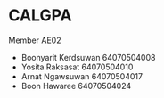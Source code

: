 # CALGPA 
Member AE02
* Boonyarit Kerdsuwan 64070504008
* Yosita Raksasat     64070504010
* Arnat Ngawsuwan     64070504017
* Boon Hawaree        64070504024
